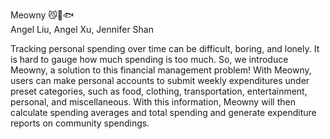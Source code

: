 Meowny 😼💸🐟  
Angel Liu, Angel Xu, Jennifer Shan  

Tracking personal spending over time can be difficult, boring, and lonely. It is hard to gauge how much spending is too much. So, we introduce Meowny, a solution to this financial management problem! 
With Meowny, users can make personal accounts to submit weekly expenditures under preset categories, such as food, clothing, transportation, entertainment, personal, and miscellaneous. With this information, Meowny will then calculate spending averages and total spending and generate expenditure reports on community spendings. 
